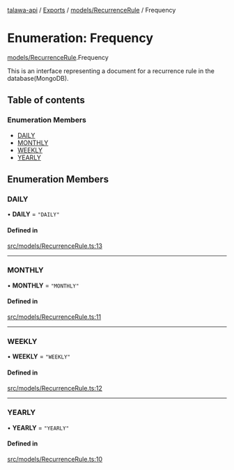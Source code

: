[talawa-api](../README.md) / [Exports](../modules.md) / [models/RecurrenceRule](../modules/models_RecurrenceRule.md) / Frequency

# Enumeration: Frequency

[models/RecurrenceRule](../modules/models_RecurrenceRule.md).Frequency

This is an interface representing a document for a recurrence rule in the database(MongoDB).

## Table of contents

### Enumeration Members

- [DAILY](models_RecurrenceRule.Frequency.md#daily)
- [MONTHLY](models_RecurrenceRule.Frequency.md#monthly)
- [WEEKLY](models_RecurrenceRule.Frequency.md#weekly)
- [YEARLY](models_RecurrenceRule.Frequency.md#yearly)

## Enumeration Members

### DAILY

• **DAILY** = ``"DAILY"``

#### Defined in

[src/models/RecurrenceRule.ts:13](https://github.com/PalisadoesFoundation/talawa-api/blob/e66e731/src/models/RecurrenceRule.ts#L13)

___

### MONTHLY

• **MONTHLY** = ``"MONTHLY"``

#### Defined in

[src/models/RecurrenceRule.ts:11](https://github.com/PalisadoesFoundation/talawa-api/blob/e66e731/src/models/RecurrenceRule.ts#L11)

___

### WEEKLY

• **WEEKLY** = ``"WEEKLY"``

#### Defined in

[src/models/RecurrenceRule.ts:12](https://github.com/PalisadoesFoundation/talawa-api/blob/e66e731/src/models/RecurrenceRule.ts#L12)

___

### YEARLY

• **YEARLY** = ``"YEARLY"``

#### Defined in

[src/models/RecurrenceRule.ts:10](https://github.com/PalisadoesFoundation/talawa-api/blob/e66e731/src/models/RecurrenceRule.ts#L10)
